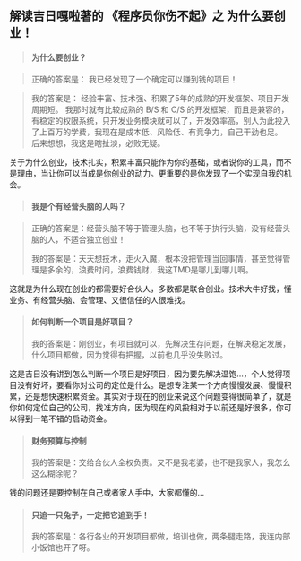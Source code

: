 ## 解读吉日嘎啦著的 《程序员你伤不起》之 为什么要创业！

> #### 为什么要创业？

> 正确的答案是： 我已经发现了一个确定可以赚到钱的项目！  

> 我的答案是： 经验丰富、技术强、积累了5年的成熟的开发框架、项目开发周期短。
> 我那时就有比较成熟的 B/S 和 C/S 的开发框架，而且是兼容的，有稳定的权限系统，只开发业务模块就可以了，开发效率高，别人为此投入了上百万的学费，我现在是成本低、风险低、有竞争力，自己干劲也足。
> 后来想想，我这是瞎扯淡，必败无疑。

关于为什么创业，技术扎实，积累丰富只能作为你的基础，或者说你的工具，而不是理由，当让你可以当成是你创业的动力。更重要的是你发现了一个实现自我的机会。

> #### 我是个有经营头脑的人吗？

> 正确的答案是：经营头脑不等于管理头脑，也不等于执行头脑，没有经营头脑的人，不适合独立创业！
> 
> 我的答案是：天天想技术，走火入魔，根本没把管理当回事情，甚至觉得管理是多余的，浪费时间，浪费钱财，我这TMD是哪儿到哪儿啊。

这就是为什么现在创业的都需要好合伙人，多数都是联合创业。技术大牛好找，懂业务、有经营头脑、会管理、又很信任的人很难找。

> #### 如何判断一个项目是好项目？
> 
> 我的答案是：刚创业，有项目就可以，先解决生存问题，在解决稳定发展，什么项目都做，因为觉得有把握，以前也几乎没失败过。

这是吉日没有讲到怎么判断一个项目是好项目，因为要先解决温饱...，个人觉得项目没有好坏，要看你对公司的定位是什么。是想专注某一个方向慢慢发展、慢慢积累，还是想快速积累资金。其实对于现在的创业来说这个问题变得很简单了，就是你如何定位自己的公司，找准方向，因为现在的风投相对于以前还是好很多，你可以得到一笔不错的启动资金。

> #### 财务预算与控制
> 
> 我的答案是：交给合伙人全权负责。又不是我老婆，也不是我家人，我怎么这么糊涂呢？

钱的问题还是要控制在自己或者家人手中，大家都懂的...

> #### 只追一只兔子，一定把它追到手！
> 
> 我的答案是：各行各业的开发项目都做，培训也做，两条腿走路，我连内部小饭馆也开了呀。























